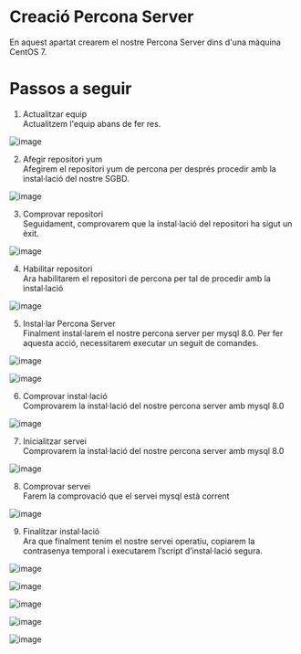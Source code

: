 # Creació Percona Server
En aquest apartat crearem el nostre Percona Server dins d'una màquina CentOS 7.

# Passos a seguir

1. Actualitzar equip <br>
  Actualitzem l'equip abans de fer res.
  
  ![image](https://user-images.githubusercontent.com/79653853/153276736-433a5e20-f3ab-4193-a6d7-5160be7535f5.png)

2. Afegir repositori yum <br>
  Afegirem el repositori yum de percona per després procedir amb la instal·lació del nostre SGBD.
  
  ![image](https://user-images.githubusercontent.com/79653853/153276810-b7b5938d-ace0-429b-ae31-692d1fb9535e.png)

  
3. Comprovar repositori <br>
  Seguidament,  comprovarem que la instal·lació del repositori ha sigut un èxit.
  
  ![image](https://user-images.githubusercontent.com/79653853/153276828-22ebc1de-f51e-42c6-9baa-9d36c4bead96.png)

  
4. Habilitar repositori <br>
  Ara habilitarem el repositori de percona per tal de procedir amb la instal·lació
  
  ![image](https://user-images.githubusercontent.com/79653853/153277191-e4160d74-093e-43e8-8a83-598dc62098b5.png)

5. Instal·lar Percona Server <br>
  Finalment instal·larem el nostre percona server per mysql 8.0. Per fer aquesta acció, necessitarem executar un seguit de comandes.
  
  ![image](https://user-images.githubusercontent.com/79653853/153277497-895dda75-7870-4061-8f15-42866dcb91b8.png)
  
  ![image](https://user-images.githubusercontent.com/79653853/153277526-d686cbeb-b868-477c-93e8-6cbde0c8e420.png)

6. Comprovar instal·lació <br>
  Comprovarem la instal·lació del nostre percona server amb mysql 8.0
  
  ![image](https://user-images.githubusercontent.com/79653853/153277852-df8a6137-f03c-41b2-94a8-2d748fafbb5d.png)

7. Inicialitzar servei <br>
  Comprovarem la instal·lació del nostre percona server amb mysql 8.0
  
  ![image](https://user-images.githubusercontent.com/79653853/153278216-3991c592-054d-40ec-b5ce-a0fe9d490e4a.png)

  
8. Comprovar servei <br>
  Farem la comprovació que el servei mysql està corrent
  
  ![image](https://user-images.githubusercontent.com/79653853/153278341-6b4ed0e3-9110-45b7-9aea-72826815eb6e.png)

  
9. Finalitzar instal·lació <br>
  Ara que finalment tenim el nostre servei operatiu, copiarem la contrasenya temporal i executarem l’script d’instal·lació segura.
  
  ![image](https://user-images.githubusercontent.com/79653853/153278734-fbd6c215-c08a-4cca-b611-50c58ee5ea66.png)

  ![image](https://user-images.githubusercontent.com/79653853/153278743-d1ea04a9-04a4-4c35-a4b6-349954527530.png)

  ![image](https://user-images.githubusercontent.com/79653853/153278766-247c0501-2451-4f5d-9f19-3c3d236c8f74.png)

  ![image](https://user-images.githubusercontent.com/79653853/153278784-cf006221-8da0-4fa3-ab80-eb7cf1e0d5b8.png)

  ![image](https://user-images.githubusercontent.com/79653853/153278815-94917996-7a77-4e51-a8d4-3e3c840fcc8f.png)
  
  
  

  
